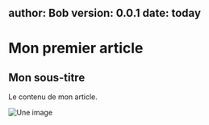 author: Bob
version: 0.0.1
date: today
----
# Mon premier article

## Mon sous-titre

Le contenu de mon article.

![Une image](./image.png)